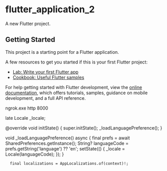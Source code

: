 # flutter_application_2

A new Flutter project.

## Getting Started

This project is a starting point for a Flutter application.

A few resources to get you started if this is your first Flutter project:

- [Lab: Write your first Flutter app](https://docs.flutter.dev/get-started/codelab)
- [Cookbook: Useful Flutter samples](https://docs.flutter.dev/cookbook)

For help getting started with Flutter development, view the
[online documentation](https://docs.flutter.dev/), which offers tutorials,
samples, guidance on mobile development, and a full API reference.

ngrok.exe http 8000


 late Locale _locale;

  @override
  void initState() {
    super.initState();
    _loadLanguagePreference();
  }

  void _loadLanguagePreference() async {
    final prefs = await SharedPreferences.getInstance();
    String? languageCode = prefs.getString('language') ?? 'en';
    setState(() {
      _locale = Locale(languageCode);
    });
  }
 

      final localizations = AppLocalizations.of(context)!;
